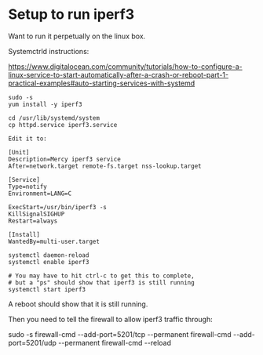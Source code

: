# Setup to run iperf3

Want to run it perpetually on the linux box.

Systemctrld instructions:

https://www.digitalocean.com/community/tutorials/how-to-configure-a-linux-service-to-start-automatically-after-a-crash-or-reboot-part-1-practical-examples#auto-starting-services-with-systemd

```
sudo -s
yum install -y iperf3

cd /usr/lib/systemd/system
cp httpd.service iperf3.service

Edit it to:

[Unit]
Description=Mercy iperf3 service
After=network.target remote-fs.target nss-lookup.target

[Service]
Type=notify
Environment=LANG=C

ExecStart=/usr/bin/iperf3 -s
KillSignalSIGHUP
Restart=always

[Install]
WantedBy=multi-user.target

systemctl daemon-reload
systemctl enable iperf3

# You may have to hit ctrl-c to get this to complete,
# but a "ps" should show that iperf3 is still running
systemctl start iperf3
```

A reboot should show that it is still running.

Then you need to tell the firewall to allow iperf3 traffic through:

sudo -s
firewall-cmd --add-port=5201/tcp --permanent
firewall-cmd --add-port=5201/udp --permanent
firewall-cmd --reload
